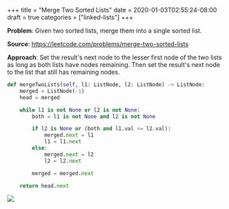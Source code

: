 +++
title = "Merge Two Sorted Lists"
date = 2020-01-03T02:55:24-08:00
draft = true
categories = ["linked-lists"]
+++

**Problem**: Given two sorted lists, merge them into a single sorted list.

**Source**: https://leetcode.com/problems/merge-two-sorted-lists

**Approach**: Set the result's next node to the lesser first node of the two lists as long as both lists have nodes remaining. Then set the result's next node to the list that still has remaining nodes.

``` python
def mergeTwoLists(self, l1: ListNode, l2: ListNode) -> ListNode:
    merged = ListNode(-1)
    head = merged

    while l1 is not None or l2 is not None:
        both = l1 is not None and l2 is not None

        if l2 is None or (both and l1.val <= l2.val):
            merged.next = l1
            l1 = l1.next
        else:
            merged.next = l2
            l2 = l2.next

        merged = merged.next

    return head.next
```

![](/images/problems/merge-two-sorted-lists.png)